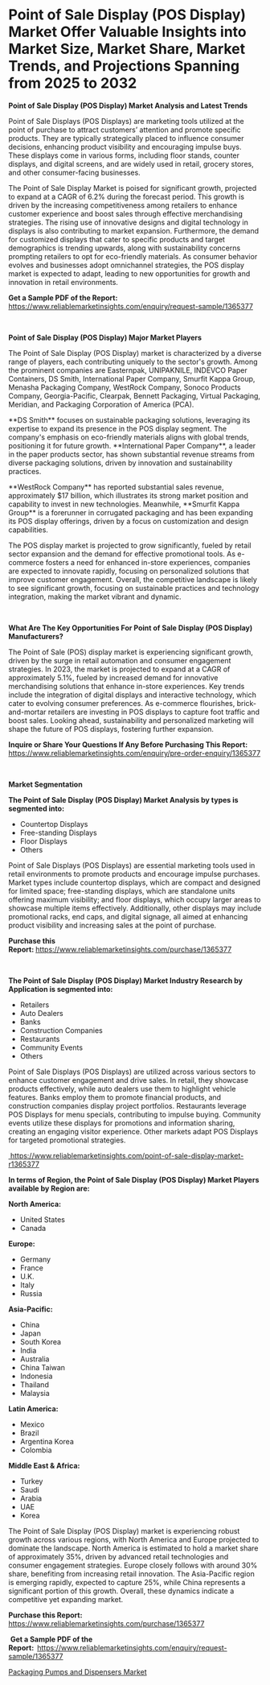 <p><h1>Point of Sale Display (POS Display) Market Offer Valuable Insights into Market Size, Market Share, Market Trends, and Projections Spanning from 2025 to 2032</h1></p><p><strong>Point of Sale Display (POS Display) Market Analysis and Latest Trends</strong></p>
<p><p>Point of Sale Displays (POS Displays) are marketing tools utilized at the point of purchase to attract customers’ attention and promote specific products. They are typically strategically placed to influence consumer decisions, enhancing product visibility and encouraging impulse buys. These displays come in various forms, including floor stands, counter displays, and digital screens, and are widely used in retail, grocery stores, and other consumer-facing businesses.</p><p>The Point of Sale Display Market is poised for significant growth, projected to expand at a CAGR of 6.2% during the forecast period. This growth is driven by the increasing competitiveness among retailers to enhance customer experience and boost sales through effective merchandising strategies. The rising use of innovative designs and digital technology in displays is also contributing to market expansion. Furthermore, the demand for customized displays that cater to specific products and target demographics is trending upwards, along with sustainability concerns prompting retailers to opt for eco-friendly materials. As consumer behavior evolves and businesses adopt omnichannel strategies, the POS display market is expected to adapt, leading to new opportunities for growth and innovation in retail environments.</p></p>
<p><strong>Get a Sample PDF of the Report:&nbsp;</strong> <a href="https://www.reliablemarketinsights.com/enquiry/request-sample/1365377?utm_campaign=3091&utm_medium=2&utm_source=Github&utm_content=ia&utm_term=08032025&utm_id=point-of-sale-display-pos-display">https://www.reliablemarketinsights.com/enquiry/request-sample/1365377</a></p>
<p>&nbsp;</p>
<p><strong>Point of Sale Display (POS Display) Major Market Players</strong></p>
<p><p>The Point of Sale Display (POS Display) market is characterized by a diverse range of players, each contributing uniquely to the sector's growth. Among the prominent companies are Easternpak, UNIPAKNILE, INDEVCO Paper Containers, DS Smith, International Paper Company, Smurfit Kappa Group, Menasha Packaging Company, WestRock Company, Sonoco Products Company, Georgia-Pacific, Clearpak, Bennett Packaging, Virtual Packaging, Meridian, and Packaging Corporation of America (PCA).</p><p>**DS Smith** focuses on sustainable packaging solutions, leveraging its expertise to expand its presence in the POS display segment. The company's emphasis on eco-friendly materials aligns with global trends, positioning it for future growth. **International Paper Company**, a leader in the paper products sector, has shown substantial revenue streams from diverse packaging solutions, driven by innovation and sustainability practices.</p><p>**WestRock Company** has reported substantial sales revenue, approximately $17 billion, which illustrates its strong market position and capability to invest in new technologies. Meanwhile, **Smurfit Kappa Group** is a forerunner in corrugated packaging and has been expanding its POS display offerings, driven by a focus on customization and design capabilities.</p><p>The POS display market is projected to grow significantly, fueled by retail sector expansion and the demand for effective promotional tools. As e-commerce fosters a need for enhanced in-store experiences, companies are expected to innovate rapidly, focusing on personalized solutions that improve customer engagement. Overall, the competitive landscape is likely to see significant growth, focusing on sustainable practices and technology integration, making the market vibrant and dynamic.</p></p>
<p>&nbsp;</p>
<p><strong>What Are The Key Opportunities For Point of Sale Display (POS Display) Manufacturers?</strong></p>
<p><p>The Point of Sale (POS) display market is experiencing significant growth, driven by the surge in retail automation and consumer engagement strategies. In 2023, the market is projected to expand at a CAGR of approximately 5.1%, fueled by increased demand for innovative merchandising solutions that enhance in-store experiences. Key trends include the integration of digital displays and interactive technology, which cater to evolving consumer preferences. As e-commerce flourishes, brick-and-mortar retailers are investing in POS displays to capture foot traffic and boost sales. Looking ahead, sustainability and personalized marketing will shape the future of POS displays, fostering further expansion.</p></p>
<p><strong>Inquire or Share Your Questions If Any Before Purchasing This Report:</strong> <a href="https://www.reliablemarketinsights.com/enquiry/pre-order-enquiry/1365377?utm_campaign=3091&utm_medium=2&utm_source=Github&utm_content=ia&utm_term=08032025&utm_id=point-of-sale-display-pos-display">https://www.reliablemarketinsights.com/enquiry/pre-order-enquiry/1365377</a></p>
<p>&nbsp;</p>
<p><strong>Market Segmentation</strong></p>
<p><strong>The Point of Sale Display (POS Display) Market Analysis by types is segmented into:</strong></p>
<p><ul><li>Countertop Displays</li><li>Free-standing Displays</li><li>Floor Displays</li><li>Others</li></ul></p>
<p><p>Point of Sale Displays (POS Displays) are essential marketing tools used in retail environments to promote products and encourage impulse purchases. Market types include countertop displays, which are compact and designed for limited space; free-standing displays, which are standalone units offering maximum visibility; and floor displays, which occupy larger areas to showcase multiple items effectively. Additionally, other displays may include promotional racks, end caps, and digital signage, all aimed at enhancing product visibility and increasing sales at the point of purchase.</p></p>
<p><strong>Purchase this Report:&nbsp;</strong><a href="https://www.reliablemarketinsights.com/purchase/1365377?utm_campaign=3091&utm_medium=2&utm_source=Github&utm_content=ia&utm_term=08032025&utm_id=point-of-sale-display-pos-display">https://www.reliablemarketinsights.com/purchase/1365377</a></p>
<p>&nbsp;</p>
<p><strong>The Point of Sale Display (POS Display) Market Industry Research by Application is segmented into:</strong></p>
<p><ul><li>Retailers</li><li>Auto Dealers</li><li>Banks</li><li>Construction Companies</li><li>Restaurants</li><li>Community Events</li><li>Others</li></ul></p>
<p><p>Point of Sale Displays (POS Displays) are utilized across various sectors to enhance customer engagement and drive sales. In retail, they showcase products effectively, while auto dealers use them to highlight vehicle features. Banks employ them to promote financial products, and construction companies display project portfolios. Restaurants leverage POS Displays for menu specials, contributing to impulse buying. Community events utilize these displays for promotions and information sharing, creating an engaging visitor experience. Other markets adapt POS Displays for targeted promotional strategies.</p></p>
<p><a href="https://www.reliablemarketinsights.com/point-of-sale-display-market-r1365377?utm_campaign=3091&utm_medium=2&utm_source=Github&utm_content=ia&utm_term=08032025&utm_id=point-of-sale-display-pos-display">&nbsp;https://www.reliablemarketinsights.com/point-of-sale-display-market-r1365377</a></p>
<p><strong>In terms of Region, the Point of Sale Display (POS Display) Market Players available by Region are:</strong></p>
<p>
    <p> <strong> North America: </strong>
        <ul>
            <li>United States</li>
            <li>Canada</li>
        </ul>
        </p> 
    <p> <strong> Europe: </strong>
        <ul>
            <li>Germany</li>
            <li>France</li>
            <li>U.K.</li>
            <li>Italy</li>
            <li>Russia</li>
        </ul>
        </p> 
    <p> <strong> Asia-Pacific: </strong>
        <ul>
            <li>China</li>
            <li>Japan</li>
            <li>South Korea</li>
            <li>India</li>
            <li>Australia</li>
            <li>China Taiwan</li>
            <li>Indonesia</li>
            <li>Thailand</li>
            <li>Malaysia</li>
        </ul>
        </p> 
    <p> <strong> Latin America: </strong>
        <ul>
            <li>Mexico</li>
            <li>Brazil</li>
            <li>Argentina Korea</li>
            <li>Colombia</li>
        </ul>
        </p> 
    <p> <strong> Middle East & Africa: </strong>
        <ul>
            <li>Turkey</li>
            <li>Saudi</li>
            <li>Arabia</li>
            <li>UAE</li>
            <li>Korea</li>
        </ul>
    </p>
    </p>
<p><p>The Point of Sale Display (POS Display) market is experiencing robust growth across various regions, with North America and Europe projected to dominate the landscape. North America is estimated to hold a market share of approximately 35%, driven by advanced retail technologies and consumer engagement strategies. Europe closely follows with around 30% share, benefiting from increasing retail innovation. The Asia-Pacific region is emerging rapidly, expected to capture 25%, while China represents a significant portion of this growth. Overall, these dynamics indicate a competitive yet expanding market.</p></p>
<p><strong>Purchase this Report: </strong><a href="https://www.reliablemarketinsights.com/purchase/1365377?utm_campaign=3091&utm_medium=2&utm_source=Github&utm_content=ia&utm_term=08032025&utm_id=point-of-sale-display-pos-display">https://www.reliablemarketinsights.com/purchase/1365377</a></p>
<p>&nbsp;<strong>Get a Sample PDF of the Report:&nbsp;&nbsp;</strong><a href="https://www.reliablemarketinsights.com/enquiry/request-sample/1365377?utm_campaign=3091&utm_medium=2&utm_source=Github&utm_content=ia&utm_term=08032025&utm_id=point-of-sale-display-pos-display">https://www.reliablemarketinsights.com/enquiry/request-sample/1365377</a></p>
<p><strong></strong></p>
<p><p><a href="https://github.com/miottaredlin79/Market-Research-Report-List-1/blob/main/packaging-pumps-and-dispensers-market.md?utm_campaign=3091&utm_medium=2&utm_source=Github&utm_content=ia&utm_term=08032025&utm_id=point-of-sale-display-pos-display">Packaging Pumps and Dispensers Market</a></p></p>
